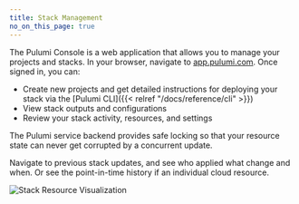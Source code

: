 ```yaml
---
title: Stack Management
no_on_this_page: true
---
```


The Pulumi Console is a web application that allows you to manage your projects and stacks. In your browser, navigate to [app.pulumi.com](https://app.pulumi.com). Once signed in, you can:

* Create new projects and get detailed instructions for deploying your stack via the [Pulumi CLI]({{< relref "/docs/reference/cli" >}})
* View stack outputs and configurations
* Review your stack activity, resources, and settings

The Pulumi service backend provides safe locking so that your resource state can never
get corrupted by a concurrent update.

Navigate to previous stack updates, and see who applied what change and when. Or see the point-in-time history if an individual cloud resource.

<img class="shadow-2xl lg:max-w-xl" src="/images/docs/reference/service/stack-resource-visualization.png" alt="Stack Resource Visualization">

